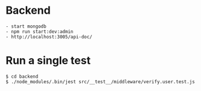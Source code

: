 # Backend

    - start mongodb
    - npm run start:dev:admin
    - http://localhost:3005/api-doc/

# Run a single test

    $ cd backend
    $ ./node_modules/.bin/jest src/__test__/middleware/verify.user.test.js
